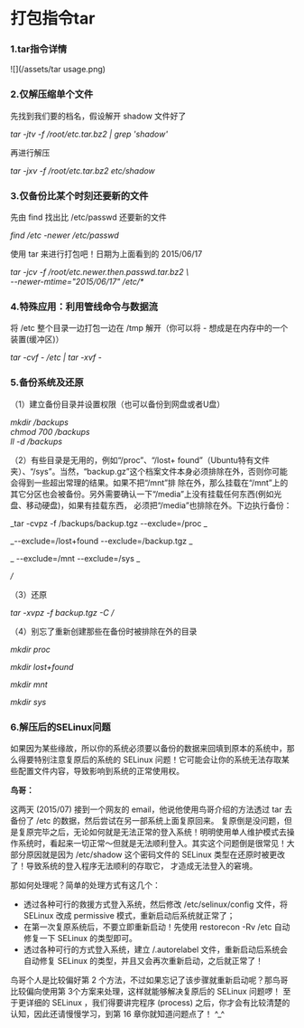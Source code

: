 # 打包指令tar

### 1.tar指令详情

![](/assets/tar usage.png)

### 2.仅解压缩单个文件

先找到我们要的档名，假设解开 shadow 文件好了

_tar -jtv -f /root/etc.tar.bz2 \| grep 'shadow'_

再进行解压

_tar -jxv -f /root/etc.tar.bz2 etc/shadow_

### 3.仅备份比某个时刻还要新的文件

先由 find 找出比 /etc/passwd 还要新的文件

_find /etc -newer /etc/passwd_

使用 tar 来进行打包吧！日期为上面看到的 2015/06/17

_tar -jcv -f /root/etc.newer.then.passwd.tar.bz2 \  
--newer-mtime="2015/06/17" /etc/\*_

### 4.特殊应用：利用管线命令与数据流

将 /etc 整个目录一边打包一边在 /tmp 解开（你可以将 - 想成是在内存中的一个装置\(缓冲区\)）

_tar -cvf - /etc \| tar -xvf -_

### 5.备份系统及还原

（1）建立备份目录并设置权限（也可以备份到网盘或者U盘）

_mkdir /backups  
chmod 700 /backups  
ll -d /backups_

（2）有些目录是无用的，例如“/proc”、“/lost+ found”（Ubuntu特有文件夹）、“/sys”。当然，“backup.gz”这个档案文件本身必须排除在外，否则你可能会得到一些超出常理的结果。如果不把“/mnt”排 除在外，那么挂载在“/mnt”上的其它分区也会被备份。另外需要确认一下“/media”上没有挂载任何东西\(例如光盘、移动硬盘\)，如果有挂载东西， 必须把“/media”也排除在外。下边执行备份：

_tar -cvpz -f /backups/backup.tgz --exclude=/proc \_

_--exclude=/lost+found --exclude=/backup.tgz \_

_ --exclude=/mnt --exclude=/sys \_

_/_

（3）还原

_tar -xvpz -f backup.tgz -C /_

（4）别忘了重新创建那些在备份时被排除在外的目录

_mkdir proc_

_mkdir lost+found_

_mkdir mnt_

_mkdir sys_

### 6.解压后的SELinux问题

如果因为某些缘故，所以你的系统必须要以备份的数据来回填到原本的系统中，那么得要特别注意复原后的系统的 SELinux 问题！它可能会让你的系统无法存取某些配置文件内容，导致影响到系统的正常使用权。

**鸟哥：**

这两天 \(2015/07\) 接到一个网友的 email，他说他使用鸟哥介绍的方法透过 tar 去备份了 /etc 的数据，然后尝试在另一部系统上面复原回来。 复原倒是没问题，但是复原完毕之后，无论如何就是无法正常的登入系统！明明使用单人维护模式去操作系统时，看起来一切正常～但就是无法顺利登入。其实这个问题倒是很常见！大部分原因就是因为 /etc/shadow 这个密码文件的 SELinux 类型在还原时被更改了！导致系统的登入程序无法顺利的存取它， 才造成无法登入的窘境。

那如何处理呢？简单的处理方式有这几个：

* 透过各种可行的救援方式登入系统，然后修改 /etc/selinux/config 文件，将 SELinux 改成 permissive 模式，重新启动后系统就正常了；
* 在第一次复原系统后，不要立即重新启动！先使用 restorecon -Rv /etc 自动修复一下 SELinux 的类型即可。
* 透过各种可行的方式登入系统，建立 /.autorelabel 文件，重新启动后系统会自动修复 SELinux 的类型，并且又会再次重新启动，之后就正常了！

鸟哥个人是比较偏好第 2 个方法，不过如果忘记了该步骤就重新启动呢？那鸟哥比较偏向使用第 3个方案来处理，这样就能够解决复原后的 SELinux 问题啰！ 至于更详细的 SELinux ，我们得要讲完程序 \(process\) 之后，你才会有比较清楚的认知，因此还请慢慢学习，到第 16 章你就知道问题点了！ ^\_^

